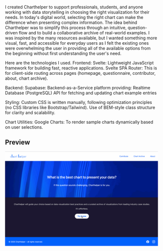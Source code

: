 I created Charthelper to support professionals, students, and anyone working with data storytelling in choosing the right visualization for their needs.
In today's digital world, selecting the right chart can make the difference when presenting complex information.
The idea behind Charthelper was to simplify this process through an intuitive, question-driven flow and to build a collaborative archive of real-world examples.
I was inspired by the many resources available, but I wanted something more visual, fast, and accessible for everyday users as I felt the existing ones were overwhelming the user in providing all of the available options from the beginning without first understanding the user's need.

Here are the technologies I used.
Frontend:
Svelte: Lightweight JavaScript framework for building fast, reactive applications.
Svelte SPA Router: This is for client-side routing across pages (homepage, questionnaire, contributor, about, chart archive).

Backend:
Supabase: Backend-as-a-Service platform providing:
Realtime Database (PostgreSQL)
API for fetching and updating chart example entries

Styling:
Custom CSS is written manually, following optimization principles (no CSS libraries like Bootstrap/Tailwind).
Use of BEM-style class structure for clarity and scalability.

Chart Utilities:
Google Charts: To render sample charts dynamically based on user selections.

## Preview

![Charthelper preview](./public/Charthelper-README.gif)


